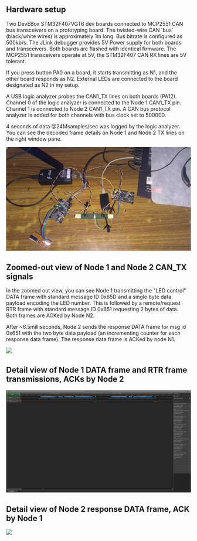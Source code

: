 ## Hardware setup

Two DevEBox STM32F407VGT6 dev boards connected to MCP2551 CAN bus transceivers on a prototyping board. 
The twisted-wire CAN 'bus' (black/white wires) is approximately 1m long. Bus bitrate is configured as 500kb/s. 
The JLink debugger provides 5V Power supply for both boards and transceivers. Both boards are flashed
with identical firmware. The MCP2551 transceivers operate at 5V, the STM32F407 CAN RX lines are 5V tolerant.

If you press button PA0
on a board, it starts transmitting as N1, and the other board responds as N2. External LEDs are connected to
the board designated as N2 in my setup.

A USB logic analyzer probes the CAN1_TX lines on both boards (PA12).
Channel 0 of the logic analyzer is connected to the Node 1 CAN1_TX pin. Channel 1 is connected to 
Node 2 CAN1_TX pin. A CAN bus protocol analyzer is added for both channels  with bus clock
set to 500000. 

4 seconds of data @24Msamples/sec was logged by the logic analyzer. You can see the decoded frame details on Node 1 and Node 2 TX lines on the right window pane.

<img src="hardware_setup.jpg"/>

## Zoomed-out view of Node 1 and Node 2 CAN_TX signals

In the zoomed out view, you can see Node 1 transmitting the "LED control" DATA frame with standard message
ID 0x65D and a single byte data payload encoding the LED number. This is followed by a remote/request RTR frame with standard message ID 0x651 requesting 2 bytes of data. Both frames are ACKed by Node N2.

After ~6.5milliseconds, Node 2 sends the response DATA frame for msg id 0x651 with
the two byte data payload (an incrementing counter for each response data frame). The response
data frame is ACKed by node N1.

<img src="birds_eye_view.jpg"/>

## Detail view of Node 1 DATA frame and RTR frame transmissions, ACKs by Node 2

<img src="node1_ledmsg_dataframe_and_remote_frame.jpg"/>


## Detail view of Node 2 response DATA frame, ACK by Node 1

<img src="node2_remote_response.jpg"/>


